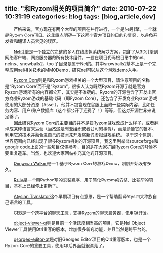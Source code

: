 title: "和Ryzom相关的项目简介"
date: 2010-07-22 10:31:19
categories: blog
tags: [blog,article,dev]
---    
　　严格来说，官方现在有两个大型的项目在并行进行，一个是Nel引擎，一个就是Ryzom Core项目。这里重点明确一下这两个官方项目的目的和情况，以避免开发者和翻译人员常见的误区。  
  
　　[Nel引擎](http://dev.ryzom.com/wiki/nel)是一个独立的完整的多人在线虚拟系统解决方案，包含了从3D引擎到网络客户端、网络服务器的所有技术组件，一般在项目代码根目录中的nel、nelns、snowballs2、tool子目录是属于Nel的。其中snowballs2基本上是一个完整应用nel相关技术的MMODemo，研究nel可以从这个游戏demo入手。  
  
　　[Ryzom Core](http://dev.ryzom.com/)则是和Ryzom游戏相关的一个大型项目，请注意项目的名称是“Ryzom Core”而不是“Ryzom”，很多人认为既然Ryzom开源了就是官方Ryzom游戏所有的内容都公开，其实是不准确的。Ryzom的开源包含了开发出官方商业Ryzom游戏的基础代码（即Ryzom Core），还包含了开发商业Ryzom游戏使用的大部分资源（Asset），他并不包含现在官服上面的一些实际内容，比如任务内容、用户/账户数据库（这个都公开了还得了！）等等，但这对开源世界来说足够了。    
　　因此研究Ryzom Core的主要目的并不是把Ryzom游戏改成什么样子，或者翻译成某种语言来运营（当然这是有些组织或者公司的事情），而是领悟它的技术、利用它的技术并融合进自己的技术来开发崭新的虚拟游戏系统。
     基于这个原则，世界范围内已经出现了很多Ryzom相关的开源项目，我这里列举出sourceforge和google code上面的一些项目仅供参考，目的是在大家扩展Ryzom Core的时候不要重复造车。当然，也欢迎大家回帖补充其他的开源项目。  
  
　　[Dungeon Walker](http://sourceforge.net/projects/dungeonwalker/)是一个基于Ryzom Core的游戏Demo，刚刚开始没有多久。  
  
　　[Rally](http://sourceforge.net/projects/rally/)是一个用Python写的安装程序，用于简化Ryzom的安装，比较早的项目，基本上已经停止更新了。  
  
　　[Atysian Translator](http://sourceforge.net/projects/atystranslator/)这个早期项目有点意思，是一个帮助翻译Atys四大种族自己语言的工具。  
  
　　[CEB](http://code.google.com/p/cebmtpchat/)是一个跨平台的聊天工具，支持Ryzom的聊天服务器，使用Qt开发。  
  
　　[object-viewer-qt](http://code.google.com/p/object-viewer-qt/)则是目前一个活跃度相当高的项目，它是Nel Object Viewer工具使用Qt4重写的版本，增加很多新的功能，并且当然是跨平台的。  
  
　　[georges-editor-qt](http://code.google.com/p/georges-editor-qt/)是对旧Georges Editor项目的Qt4重写版本，也是一个Ryzom Core的重要工具，使用Qt后界面就很漂亮了。